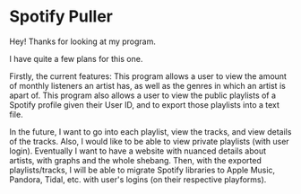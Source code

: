 # Spotify Puller

Hey! Thanks for looking at my program.

I have quite a few plans for this one.

Firstly, the current features:
This program allows a user to view the amount of monthly listeners an artist has, as well as the genres in which an artist is apart of.
This program also allows a user to view the public playlists of a Spotify profile given their User ID, and to export those playlists into a text file.

In the future, I want to go into each playlist, view the tracks, and view details of the tracks. Also, I would like to be able to view private playlists (with user login). Eventually I want to have a website with nuanced details about artists, with graphs and the whole shebang. Then, with the exported playlists/tracks, I will be able to migrate Spotify libraries to Apple Music, Pandora, Tidal, etc. with user's logins (on their respective playforms).
